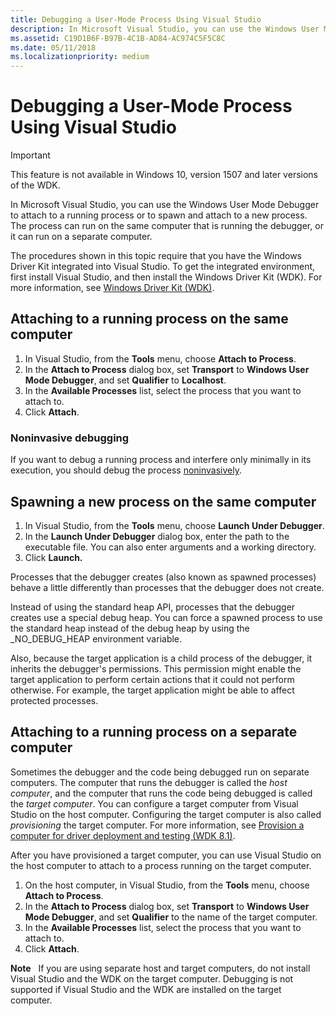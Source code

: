 ```yaml
---
title: Debugging a User-Mode Process Using Visual Studio
description: In Microsoft Visual Studio, you can use the Windows User Mode Debugger to attach to a running process or to spawn and attach to a new process. 
ms.assetid: C19D1B6F-B97B-4C1B-AD84-AC974C5F5C8C
ms.date: 05/11/2018
ms.localizationpriority: medium
---
```


# <span id="debugger.debugging_a_user-mode_process_using_visual_studio"></span>Debugging a User-Mode Process Using Visual Studio

> [!IMPORTANT]
> This feature is not available in Windows 10, version 1507 and later versions of the WDK.
>

In Microsoft Visual Studio, you can use the Windows User Mode Debugger to attach to a running process or to spawn and attach to a new process. The process can run on the same computer that is running the debugger, or it can run on a separate computer.

The procedures shown in this topic require that you have the Windows Driver Kit integrated into Visual Studio. To get the integrated environment, first install Visual Studio, and then install the Windows Driver Kit (WDK). For more information, see [Windows Driver Kit (WDK)](https://docs.microsoft.com/windows-hardware/drivers/).

## <span id="Attaching_to_a_running_process_on_the_same_computer"></span><span id="attaching_to_a_running_process_on_the_same_computer"></span><span id="ATTACHING_TO_A_RUNNING_PROCESS_ON_THE_SAME_COMPUTER"></span>Attaching to a running process on the same computer


1.  In Visual Studio, from the **Tools** menu, choose **Attach to Process**.
2.  In the **Attach to Process** dialog box, set **Transport** to **Windows User Mode Debugger**, and set **Qualifier** to **Localhost**.
3.  In the **Available Processes** list, select the process that you want to attach to.
4.  Click **Attach**.

### <span id="Noninvasive_debugging"></span><span id="noninvasive_debugging"></span><span id="NONINVASIVE_DEBUGGING"></span>Noninvasive debugging

If you want to debug a running process and interfere only minimally in its execution, you should debug the process [noninvasively](noninvasive-debugging--user-mode-.md).

## <span id="Spawning_a_new_process_on_the_same_computer"></span><span id="spawning_a_new_process_on_the_same_computer"></span><span id="SPAWNING_A_NEW_PROCESS_ON_THE_SAME_COMPUTER"></span>Spawning a new process on the same computer


1.  In Visual Studio, from the **Tools** menu, choose **Launch Under Debugger**.
2.  In the **Launch Under Debugger** dialog box, enter the path to the executable file. You can also enter arguments and a working directory.
3.  Click **Launch.**

Processes that the debugger creates (also known as spawned processes) behave a little differently than processes that the debugger does not create.

Instead of using the standard heap API, processes that the debugger creates use a special debug heap. You can force a spawned process to use the standard heap instead of the debug heap by using the \_NO\_DEBUG\_HEAP environment variable.

Also, because the target application is a child process of the debugger, it inherits the debugger's permissions. This permission might enable the target application to perform certain actions that it could not perform otherwise. For example, the target application might be able to affect protected processes.

## <span id="Attaching_to_a_running_process_on_a_separate_computer"></span><span id="attaching_to_a_running_process_on_a_separate_computer"></span><span id="ATTACHING_TO_A_RUNNING_PROCESS_ON_A_SEPARATE_COMPUTER"></span>Attaching to a running process on a separate computer


Sometimes the debugger and the code being debugged run on separate computers. The computer that runs the debugger is called the *host computer*, and the computer that runs the code being debugged is called the *target computer*. You can configure a target computer from Visual Studio on the host computer. Configuring the target computer is also called *provisioning* the target computer. For more information, see [Provision a computer for driver deployment and testing (WDK 8.1)](https://docs.microsoft.com/windows-hardware/drivers/gettingstarted/provision-a-target-computer-wdk-8-1).

After you have provisioned a target computer, you can use Visual Studio on the host computer to attach to a process running on the target computer.

1.  On the host computer, in Visual Studio, from the **Tools** menu, choose **Attach to Process**.
2.  In the **Attach to Process** dialog box, set **Transport** to **Windows User Mode Debugger**, and set **Qualifier** to the name of the target computer.
3.  In the **Available Processes** list, select the process that you want to attach to.
4.  Click **Attach**.

**Note**  
If you are using separate host and target computers, do not install Visual Studio and the WDK on the target computer. Debugging is not supported if Visual Studio and the WDK are installed on the target computer.

 

 

 





